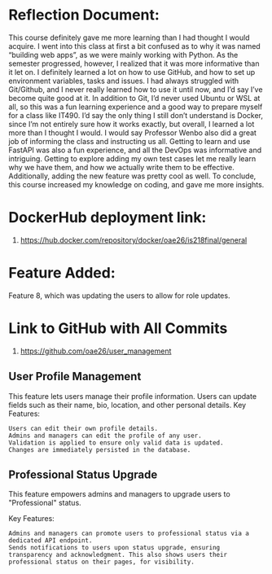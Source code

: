 # Reflection Document: 

This course definitely gave me more learning than I had thought I would acquire. I went into this class at first a bit confused as to why it was named “building web apps”, as we were mainly working with Python. As the semester progressed, however, I realized that it was more informative than it let on. I definitely learned a lot on how to use GitHub, and how to set up environment variables, tasks and issues. I had always struggled with Git/Github, and I never really learned how to use it until now, and I’d say I’ve become quite good at it. In addition to Git, I’d never used Ubuntu or WSL at all, so this was a fun learning experience and a good way to prepare myself for a class like IT490. I’d say the only thing I still don’t understand is Docker, since I’m not entirely sure how it works exactly, but overall, I learned a lot more than I thought I would. I would say Professor Wenbo also did a great job of informing the class and instructing us all. Getting to learn and use FastAPI was also a fun experience, and all the DevOps was informative and intriguing. Getting to explore adding my own test cases let me really learn why we have them, and how we actually write them to be effective. Additionally, adding the new feature was pretty cool as well. To conclude, this course increased my knowledge on coding, and gave me more insights.

# DockerHub deployment link:

1. https://hub.docker.com/repository/docker/oae26/is218final/general

# Feature Added: 

Feature 8, which was updating the users to allow for role updates. 

# Link to GitHub with All Commits
1. https://github.com/oae26/user_management


## User Profile Management

This feature lets users manage their profile information. Users can update fields such as their name, bio, location, and other personal details.
Key Features:

    Users can edit their own profile details.
    Admins and managers can edit the profile of any user.
    Validation is applied to ensure only valid data is updated.
    Changes are immediately persisted in the database.

## Professional Status Upgrade

This feature empowers admins and managers to upgrade users to "Professional" status.

Key Features:

    Admins and managers can promote users to professional status via a dedicated API endpoint.
    Sends notifications to users upon status upgrade, ensuring transparency and acknowledgment. This also shows users their professional status on their pages, for visibility.
